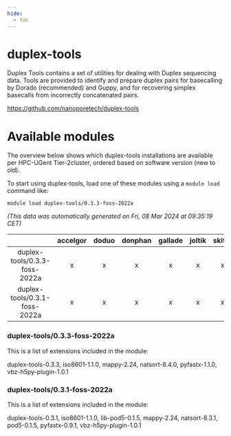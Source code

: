 ```yaml
---
hide:
  - toc
---
```


duplex-tools
============


Duplex Tools contains a set of utilities for dealing with Duplex sequencing data. Tools are provided to identify and prepare duplex pairs for basecalling by Dorado (recommended) and Guppy, and for recovering simplex basecalls from incorrectly concatenated pairs.

https://github.com/nanoporetech/duplex-tools
# Available modules


The overview below shows which duplex-tools installations are available per HPC-UGent Tier-2cluster, ordered based on software version (new to old).

To start using duplex-tools, load one of these modules using a `module load` command like:

```shell
module load duplex-tools/0.3.3-foss-2022a
```

*(This data was automatically generated on Fri, 08 Mar 2024 at 09:35:19 CET)*  

| |accelgor|doduo|donphan|gallade|joltik|skitty|
| :---: | :---: | :---: | :---: | :---: | :---: | :---: |
|duplex-tools/0.3.3-foss-2022a|x|x|x|x|x|x|
|duplex-tools/0.3.1-foss-2022a|x|x|x|x|x|x|


### duplex-tools/0.3.3-foss-2022a

This is a list of extensions included in the module:

duplex-tools-0.3.3, iso8601-1.1.0, mappy-2.24, natsort-8.4.0, pyfastx-1.1.0, vbz-h5py-plugin-1.0.1

### duplex-tools/0.3.1-foss-2022a

This is a list of extensions included in the module:

duplex-tools-0.3.1, iso8601-1.1.0, lib-pod5-0.1.5, mappy-2.24, natsort-8.3.1, pod5-0.1.5, pyfastx-0.9.1, vbz-h5py-plugin-1.0.1